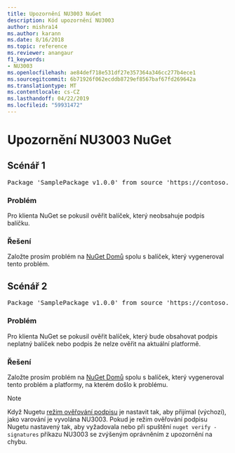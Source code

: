 ```yaml
---
title: Upozornění NU3003 NuGet
description: Kód upozornění NU3003
author: mishra14
ms.author: karann
ms.date: 8/16/2018
ms.topic: reference
ms.reviewer: anangaur
f1_keywords:
- NU3003
ms.openlocfilehash: ae84def718e531df27e357364a346cc277b4ece1
ms.sourcegitcommit: 6b71926f062ecddb8729ef8567baf67fd269642a
ms.translationtype: MT
ms.contentlocale: cs-CZ
ms.lasthandoff: 04/22/2019
ms.locfileid: "59931472"
---
```

# <a name="nuget-warning-nu3003"></a>Upozornění NU3003 NuGet

## <a name="scenario-1"></a>Scénář 1

<pre>Package 'SamplePackage v1.0.0' from source 'https://contoso.com/index.json': The package is not signed. Unable to verify signature from an unsigned package.</pre>

### <a name="issue"></a>Problém

Pro klienta NuGet se pokusil ověřit balíček, který neobsahuje podpis balíčku.


### <a name="solution"></a>Řešení

Založte prosím problém na [NuGet Domů](https://github.com/NuGet/Home/issues) spolu s balíček, který vygeneroval tento problém.



## <a name="scenario-2"></a>Scénář 2

<pre>Package 'SamplePackage v1.0.0' from source 'https://contoso.com/index.json': The package signature is invalid or cannot be verified on this platform.</pre>

### <a name="issue"></a>Problém

Pro klienta NuGet se pokusil ověřit balíček, který bude obsahovat podpis neplatný balíček nebo podpis že nelze ověřit na aktuální platformě.


### <a name="solution"></a>Řešení

Založte prosím problém na [NuGet Domů](https://github.com/NuGet/Home/issues) spolu s balíček, který vygeneroval tento problém a platformy, na kterém došlo k problému.

> [!Note]
> Když Nugetu [režim ověřování podpisu](https://docs.microsoft.com/en-us/nuget/consume-packages/installing-signed-packages#configure-package-signature-requirements) je nastavit tak, aby přijímal (výchozí), jako varování je vyvolána NU3003. Pokud je režim ověřování podpisu Nugetu nastavený tak, aby vyžadovala nebo při spuštění `nuget verify -signatures` příkazu NU3003 se zvýšeným oprávněním z upozornění na chybu. 

